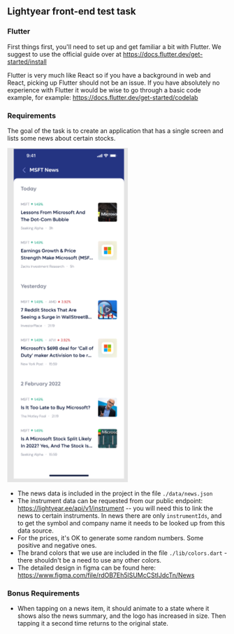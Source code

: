 
## Lightyear front-end test task

### Flutter

First things first, you'll need to set up and get familiar a bit with Flutter. We suggest to use the official guide over at https://docs.flutter.dev/get-started/install

Flutter is very much like React so if you have a background in web and React, picking up Flutter should not be an issue. If you have absolutely no experience with Flutter it would be wise to go through a basic code example, for example: https://docs.flutter.dev/get-started/codelab

### Requirements

The goal of the task is to create an application that has a single screen and lists some news about certain stocks.

![Stock News Requirements](/requirements/stock_news.png?raw=true)

- The news data is included in the project in the file `./data/news.json`
- The instrument data can be requested from our public endpoint: https://lightyear.ee/api/v1/instrument -- you will need this to link the news to certain instruments. In news there are only `instrumentIds`, and to get the symbol and company name it needs to be looked up from this data source.
- For the prices, it's OK to generate some random numbers. Some positive and negative ones.
- The brand colors that we use are included in the file `./lib/colors.dart` - there shouldn't be a need to use any other colors.
- The detailed design in figma can be found here: https://www.figma.com/file/rdOB7Eh5lSUMcCStIJdcTn/News

### Bonus Requirements

- When tapping on a news item, it should animate to a state where it shows also the news summary, and the logo has increased in size. Then tapping it a second time returns to the original state.
